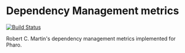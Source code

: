# Dependency Management metrics

[![Build Status](https://travis-ci.org/luque/dm-metrics.svg?branch=master)](https://travis-ci.org/luque/dm-metrics)

Robert C. Martin's dependency management metrics implemented for Pharo.
